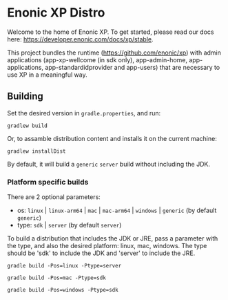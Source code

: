 # Enonic XP Distro

Welcome to the home of Enonic XP.  To get started, please read our docs here: https://developer.enonic.com/docs/xp/stable.

This project bundles the runtime (https://github.com/enonic/xp) with admin applications
(app-xp-wellcome (in sdk only), app-admin-home, app-applications, app-standardidprovider and app-users) that are necessary to use XP in a meaningful way.

## Building

Set the desired version in `gradle.properties`, and run:

    gradlew build
    
Or, to assamble distribution content and installs it on the current machine:

    gradlew installDist


By default, it will build a `generic` `server` build without including the JDK.


### Platform specific builds

There are 2 optional parameters:
- os: `linux` | `linux-arm64` | `mac` | `mac-arm64` | `windows` | `generic` (by default `generic`)
- type: `sdk` | `server` (by default `server`)

To build a distribution that includes the JDK or JRE, pass a parameter with the type, and also the desired platform: linux, mac, windows.
The type should be 'sdk' to include the JDK and 'server' to include the JRE.

    gradle build -Pos=linux -Ptype=server

    gradle build -Pos=mac -Ptype=sdk

    gradle build -Pos=windows -Ptype=sdk
